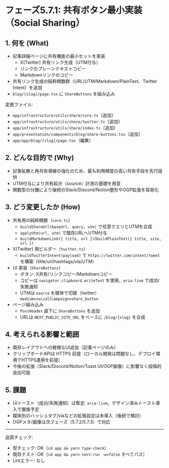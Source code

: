 # フェーズ5.7.1: 共有ボタン最小実装（Social Sharing）

## 1. 何を (What)
- 記事詳細ページに共有機能の最小セットを実装
  - X(Twitter) 共有リンク生成（UTM付与）
  - リンクのプレーンテキストコピー
  - Markdownリンクのコピー
- 共有リンク生成の純粋関数群（URL/UTM/Markdown/PlainText、Twitter Intent）を追加
- `blog/[slug]/page.tsx` に `ShareButtons` を組み込み

変更ファイル:
- `app/infrastructure/utils/share/core.ts`（追加）
- `app/infrastructure/utils/share/twitter.ts`（追加）
- `app/infrastructure/utils/share/index.ts`（追加）
- `app/presentation/components/blog/share-buttons.tsx`（追加）
- `app/app/blog/[slug]/page.tsx`（編集）

## 2. どんな目的で (Why)
- 記事拡散と再共有導線の強化のため、最も利用頻度の高い共有手段を先行提供
- UTM付与により共有起点（source）計測の基礎を用意
- 関数型の分離により後続のSlack/Discord/Notion整形やOGP拡張を容易化

## 3. どう変更したか (How)
- 共有用の純粋関数（`core.ts`）
  - `buildShareUrl(baseUrl, query, utm)` で任意クエリとUTMを合成
  - `applyUtm(url, utm)` で既存URLへUTM付与
  - `buildMarkdownLink({ title, url })`/`buildPlainText({ title, site, url })`
- X(Twitter) 用ビルダー（`twitter.ts`）
  - `buildTwitterIntent(payload)` で `https://twitter.com/intent/tweet` を構築（title/url/hashtags/via/UTM）
- UI 実装（`ShareButtons`）
  - ボタン: X共有/リンクコピー/Markdownコピー
  - コピーは `navigator.clipboard.writeText` を使用、`aria-live` で成功/失敗通知
  - UTMは `source` を媒体で切替（twitter）`medium=social`/`campaign=share_button`
- ページ組み込み
  - `PostHeader` 直下に `ShareButtons` を追加
  - URLは `NEXT_PUBLIC_SITE_URL` をベースに `/blog/{slug}` を合成

## 4. 考えられる影響と範囲
- 既存レイアウトへの軽微なUI追加（記事ページのみ）
- クリップボードAPIは HTTPS 前提（ローカル開発は問題なし、デプロイ環境でHTTPS運用を前提）
- 今後の拡張（Slack/Discord/Notion/Toast UI/OGP画像）に影響なく段階的追加可能

## 5. 課題
- UIトースト（成功/失敗通知）は暫定: `aria-live`。デザイン済みトースト導入で置換予定
- 媒体別のハッシュタグ/viaなどの拡張設定は未導入（後続で検討）
- OGPメタ/画像は次フェーズ（5.7.2/5.7.3）で対応

---
品質チェック:
- 型チェック: OK（`cd app && yarn type-check`）
- 既存テスト: OK（`cd app && yarn test:run -w=false` すべてパス）
- Lintエラー: なし


